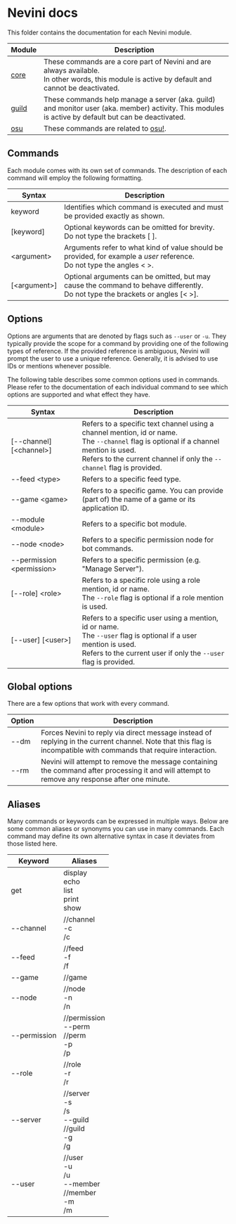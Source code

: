 # Nevini docs

This folder contains the documentation for each Nevini module.

Module | Description
-------|------------
[core](./core) | These commands are a core part of Nevini and are always available.<br>In other words, this module is active by default and cannot be deactivated.
[guild](./guild) | These commands help manage a server (aka. guild) and monitor user (aka. member) activity. This modules is active by default but can be deactivated.
[osu](./osu) | These commands are related to [osu!](https://osu.ppy.sh).

## Commands

Each module comes with its own set of commands.
The description of each command will employ the following formatting.

Syntax           | Description 
-----------------|------------
keyword          | Identifies which command is executed and must be provided exactly as shown.
\[keyword\]      | Optional keywords can be omitted for brevity.<br>Do not type the brackets \[ \].
\<argument\>     | Arguments refer to what kind of value should be provided, for example a *user* reference.<br>Do not type the angles \< \>.
\[\<argument\>\] | Optional arguments can be omitted, but may cause the command to behave differently.<br>Do not type the brackets or angles \[\< \>\].

## Options

Options are arguments that are denoted by flags such as `--user` or `-u`.
They typically provide the scope for a command by providing one of the following types of reference.
If the provided reference is ambiguous, Nevini will prompt the user to use a unique reference.
Generally, it is advised to use IDs or mentions whenever possible.

The following table describes some common options used in commands.
Please refer to the documentation of each individual command to see which options are supported and what effect they have.

Syntax                        | Description
------------------------------|------------
\[--channel\] \[\<channel\>\] | Refers to a specific text channel using a channel mention, id or name.<br>The `--channel` flag is optional if a channel mention is used.<br>Refers to the current channel if only the `--channel` flag is provided.
--feed \<type\>               | Refers to a specific feed type.
--game \<game\>               | Refers to a specific game. You can provide (part of) the name of a game or its application ID.
--module \<module\>           | Refers to a specific bot module.
--node \<node\>               | Refers to a specific permission node for bot commands.
--permission \<permission\>   | Refers to a specific permission (e.g. "Manage Server").
\[--role\] \<role\>           | Refers to a specific role using a role mention, id or name.<br>The `--role` flag is optional if a role mention is used.
\[--user\] \[\<user\>\]       | Refers to a specific user using a mention, id or name.<br>The `--user` flag is optional if a user mention is used.<br>Refers to the current user if only the `--user` flag is provided.

## Global options

There are a few options that work with every command.

Option | Description
-------|------------
--dm   | Forces Nevini to reply via direct message instead of replying in the current channel. Note that this flag is incompatible with commands that require interaction.
--rm   | Nevini will attempt to remove the message containing the command after processing it and will attempt to remove any response after one minute.

## Aliases

Many commands or keywords can be expressed in multiple ways.
Below are some common aliases or synonyms you can use in many commands.
Each command may define its own alternative syntax in case it deviates from those listed here.

Keyword      | Aliases
-------------|--------
get          | display<br>echo<br>list<br>print<br>show
--channel    | //channel<br>-c<br>/c
--feed       | //feed<br>-f<br>/f
--game       | //game
--node       | //node<br>-n<br>/n
--permission | //permission<br>--perm<br>//perm<br>-p<br>/p
--role       | //role<br>-r<br>/r
--server     | //server<br>-s<br>/s<br>--guild<br>//guild<br>-g<br>/g
--user       | //user<br>-u<br>/u<br>--member<br>//member<br>-m<br>/m
